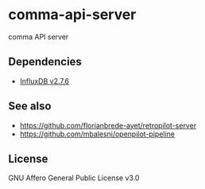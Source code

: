 # comma-api-server
comma API server

## Dependencies
* [InfluxDB v2.7.6](https://www.influxdata.com/downloads/)

## See also
* https://github.com/florianbrede-ayet/retropilot-server
* https://github.com/mbalesni/openpilot-pipeline

## License
GNU Affero General Public License v3.0

